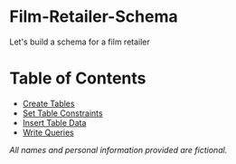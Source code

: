# Film-Retailer-Schema
Let's build a schema for a film retailer

# Table of Contents
- [Create Tables](https://github.com/SamiJW/Film-Retailer-Schema/blob/main/Create%20Entity%20Tables)
- [Set Table Constraints](https://github.com/SamiJW/Film-Retailer-Schema/blob/main/Add%20Table%20Constraints)
- [Insert Table Data](https://github.com/SamiJW/Film-Retailer-Schema/blob/main/Insert%20Table%20Data)
- [Write Queries](https://github.com/SamiJW/Film-Retailer-Schema/blob/main/Sample%20Queries)

*All names and personal information provided are fictional.*
